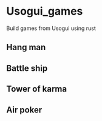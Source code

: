# Usogui_games
Build games from Usogui using rust

## Hang man 

## Battle ship 

## Tower of karma

## Air poker
